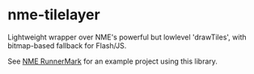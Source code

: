 nme-tilelayer
=============

Lightweight wrapper over NME's powerful but lowlevel 'drawTiles', with bitmap-based fallback for Flash/JS.

See [NME RunnerMark][1] for an example project using this library.

[1]:https://github.com/elsassph/nme-runnermark
